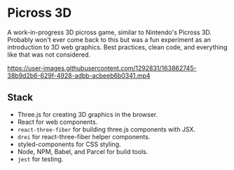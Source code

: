 # Picross 3D

A work-in-progress 3D picross game, similar to Nintendo's Picross 3D. Probably won't ever come back to this but was a fun experiment as an introduction to 3D web graphics. Best practices, clean code, and everything like that was not considered.

https://user-images.githubusercontent.com/1292831/163862745-38b9d2b6-629f-4928-adbb-acbeeb6b0341.mp4

## Stack
- Three.js for creating 3D graphics in the browser.
- React for web components.
- `react-three-fiber` for building three.js components with JSX.
- `drei` for react-three-fiber helper components.
- styled-components for CSS styling.
- Node, NPM, Babel, and Parcel for build tools.
- `jest` for testing.
